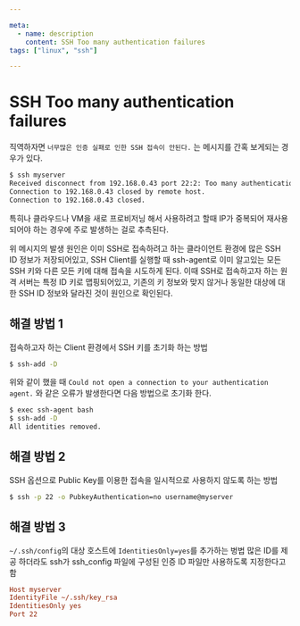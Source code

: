 ```yaml
---

meta:
  - name: description
    content: SSH Too many authentication failures
tags: ["linux", "ssh"]

---
```


# SSH Too many authentication failures

직역하자면 `너무많은 인증 실패로 인한 SSH 접속이 안된다.` 는 메시지를 간혹 보게되는 경우가 있다.
```bash
$ ssh myserver
Received disconnect from 192.168.0.43 port 22:2: Too many authentication failures
Connection to 192.168.0.43 closed by remote host.
Connection to 192.168.0.43 closed.
```

특히나 클라우드나 VM을 새로 프로비저닝 해서 사용하려고 할때 IP가 중복되어 재사용되어야 하는 경우에 주로 발생하는 걸로 추측된다.

위 메시지의 발생 원인은 이미 SSH로 접속하려고 하는 클라이언트 환경에 많은 SSH ID 정보가 저장되어있고, SSH Client를 실행할 때 ssh-agent로 이미 알고있는 모든 SSH 키와 다른 모든 키에 대해 접속을 시도하게 된다. 이때 SSH로 접속하고자 하는 원격 서버는 특정 ID 키로 맵핑되어있고, 기존의 키 정보와 맞지 않거나 동일한 대상에 대한 SSH ID 정보와 달라진 것이 원인으로 확인된다.

## 해결 방법 1

접속하고자 하는 Client 환경에서 SSH 키를 초기화 하는 방법

```bash
$ ssh-add -D
```

위와 같이 했을 때 `Could not open a connection to your authentication agent.` 와 같은 오류가 발생한다면 다음 방법으로 초기화 한다.

```bash
$ exec ssh-agent bash
$ ssh-add -D
All identities removed.
```

## 해결 방법 2

SSH 옵션으로 Public Key를 이용한 접속을 일시적으로 사용하지 않도록 하는 방법

```bash
$ ssh -p 22 -o PubkeyAuthentication=no username@myserver
```

## 해결 방법 3

`~/.ssh/config`의 대상 호스트에 `IdentitiesOnly=yes`를 추가하는 벙법
많은 ID를 제공 하더라도 ssh가 ssh_config 파일에 구성된 인증 ID 파일만 사용하도록 지정한다고 함

```ini {3}
Host myserver
IdentityFile ~/.ssh/key_rsa
IdentitiesOnly yes
Port 22
```

